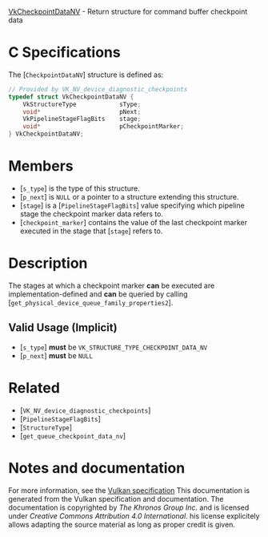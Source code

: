[VkCheckpointDataNV](https://www.khronos.org/registry/vulkan/specs/1.3-extensions/man/html/VkCheckpointDataNV.html) - Return structure for command buffer checkpoint data

# C Specifications
The [`CheckpointDataNV`] structure is defined as:
```c
// Provided by VK_NV_device_diagnostic_checkpoints
typedef struct VkCheckpointDataNV {
    VkStructureType            sType;
    void*                      pNext;
    VkPipelineStageFlagBits    stage;
    void*                      pCheckpointMarker;
} VkCheckpointDataNV;
```

# Members
- [`s_type`] is the type of this structure.
- [`p_next`] is `NULL` or a pointer to a structure extending this structure.
- [`stage`] is a [`PipelineStageFlagBits`] value specifying which pipeline stage the checkpoint marker data refers to.
- [`checkpoint_marker`] contains the value of the last checkpoint marker executed in the stage that [`stage`] refers to.

# Description
The stages at which a checkpoint marker  **can**  be executed are
implementation-defined and  **can**  be queried by calling
[`get_physical_device_queue_family_properties2`].
## Valid Usage (Implicit)
-  [`s_type`] **must**  be `VK_STRUCTURE_TYPE_CHECKPOINT_DATA_NV`
-  [`p_next`] **must**  be `NULL`

# Related
- [`VK_NV_device_diagnostic_checkpoints`]
- [`PipelineStageFlagBits`]
- [`StructureType`]
- [`get_queue_checkpoint_data_nv`]

# Notes and documentation
For more information, see the [Vulkan specification](https://www.khronos.org/registry/vulkan/specs/1.3-extensions/html/vkspec.html)
This documentation is generated from the Vulkan specification and documentation.
The documentation is copyrighted by *The Khronos Group Inc.* and is licensed under *Creative Commons Attribution 4.0 International*.
his license explicitely allows adapting the source material as long as proper credit is given.
        
